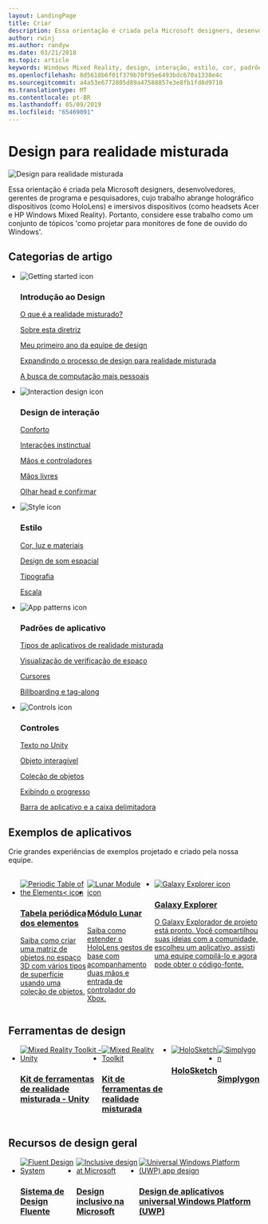 ```yaml
---
layout: LandingPage
title: Criar
description: Essa orientação é criada pela Microsoft designers, desenvolvedores, gerentes de programa e pesquisadores, cujo trabalho abrange holográfico dispositivos (como HoloLens) e imersivos dispositivos (como headsets Acer e HP Windows Mixed Reality). Portanto, considere esse trabalho como um conjunto de tópicos 'como projetar para monitores de fone de ouvido do Windows'.
author: rwinj
ms.author: randyw
ms.date: 03/21/2018
ms.topic: article
keywords: Windows Mixed Reality, design, interação, estilo, cor, padrões de aplicativo, controles, aplicativos de exemplo, o Kit de ferramentas de realidade misturada, MRTK
ms.openlocfilehash: 8d5618b6f01f379b70f95e6493bdc670a1338e4c
ms.sourcegitcommit: a4a53e6772805d89a47588857e3e8fb1fd8d9710
ms.translationtype: MT
ms.contentlocale: pt-BR
ms.lasthandoff: 05/09/2019
ms.locfileid: "65469091"
---
```

# <a name="design-for-mixed-reality"></a>Design para realidade misturada

![Design para realidade misturada](images/Bicycle-Leschi10.gif)

Essa orientação é criada pela Microsoft designers, desenvolvedores, gerentes de programa e pesquisadores, cujo trabalho abrange holográfico dispositivos (como HoloLens) e imersivos dispositivos (como headsets Acer e HP Windows Mixed Reality). Portanto, considere esse trabalho como um conjunto de tópicos 'como projetar para monitores de fone de ouvido do Windows'.

## <a name="article-categories"></a>Categorias de artigo

<ul class="panelContent cardsF">
    <li>
        <div class="cardSize">
            <div class="cardPadding">
                <div class="card">
                    <div class="cardImageOuter">
                        <div class="cardImage">
                            <img src="images/GetStartedIcon.png" alt="Getting started icon">
                        </div>
                    </div>
                    <div class="cardText">
                        <h3>Introdução ao Design</h3>
                        <p>
                            <a href="mixed-reality.md">O que é a realidade misturado?</a>
                        </p>
                        <p>
                            <a href="about-this-design-guidance.md">Sobre esta diretriz</a>
                        </p>
                        <p>
                            <a href="case-study-my-first-year-on-the-hololens-design-team.md">Meu primeiro ano da equipe de design</a>
                        </p>
                        <p>
                            <a href="case-study-expanding-the-design-process-for-mixed-reality.md">Expandindo o processo de design para realidade misturada</a>
                        </p>
                        <p>
                            <a href="case-study-the-pursuit-of-more-personal-computing.md">A busca de computação mais pessoais</a>
                        </p>
                    </div>
                </div>
            </div>
        </div>
    </li>
    <li>
        <div class="cardSize">
            <div class="cardPadding">
                <div class="card">
                    <div class="cardImageOuter">
                        <div class="cardImage">
                            <img src="images/Interaction_Icon_120x130.png" alt="Interaction design icon">
                        </div>
                    </div>
                    <div class="cardText">
                        <h3>Design de interação</h3>
                        <p>
                            <a href="comfort.md">Conforto</a>
                        </p>
            <p>
                            <a href="interaction-fundamentals.md">Interações instinctual</a>
                        </p>
                        <p>
                            <a href="hands-and-tools.md">Mãos e controladores</a>
                        </p>
                        <p>
                            <a href="hands-free.md">Mãos livres</a>
                        </p>
                         <p>
                            <a href="gaze-and-commit.md">Olhar head e confirmar</a>
                        </p>
                    </div>
                </div>
            </div>
        </div>
    </li>
    <li>
        <div class="cardSize">
            <div class="cardPadding">
                <div class="card">
                    <div class="cardImageOuter">
                        <div class="cardImage">
                            <img src="images/Style_Icon_120x130.png" alt="Style icon">
                        </div>
                    </div>
                    <div class="cardText">
                        <h3>Estilo</h3>
                        <p>
                            <a href="color,-light-and-materials.md">Cor, luz e materiais</a>
                        </p>
                         <p>
                            <a href="spatial-sound-design.md">Design de som espacial</a>
                        </p>
                        <p>
                            <a href="typography.md">Tipografia</a>
                        </p>
                        <p>
                            <a href="scale.md">Escala</a>
                        </p>                      
                    </div>
                </div>
            </div>
        </div>
    </li>
    <li>
        <div class="cardSize">
            <div class="cardPadding">
                <div class="card">
                    <div class="cardImageOuter">
                        <div class="cardImage">
                            <img src="images/App_patterns_Icon_120x130.png" alt="App patterns icon">
                        </div>
                    </div>
                    <div class="cardText">
                        <h3>Padrões de aplicativo</h3>
                        <p>
                            <a href="types-of-mixed-reality-apps.md">Tipos de aplicativos de realidade misturada</a>
                        </p>
                        <p>
                            <a href="room-scan-visualization.md">Visualização de verificação de espaço</a>
                        </p>
                        <p>
                            <a href="cursors.md">Cursores</a>
                        </p>
                        <p>
                            <a href="billboarding-and-tag-along.md">Billboarding e tag-along</a>
                        </p>
                    </div>
                </div>
            </div>
        </div>
    </li>
    <li>
        <div class="cardSize">
            <div class="cardPadding">
                <div class="card">
                    <div class="cardImageOuter">
                        <div class="cardImage">
                            <img src="images/Controls_Icon_120x130.png" alt="Controls icon">
                        </div>
                    </div>
                    <div class="cardText">
                        <h3>Controles</h3>
                        <p>
                            <a href="text-in-unity.md">Texto no Unity</a>
                        </p>
                        <p>
                            <a href="interactable-object.md">Objeto interagível</a>
                        </p>
                        <p>
                            <a href="object-collection.md">Coleção de objetos</a>
                        </p>
                        <p>
                            <a href="progress.md">Exibindo o progresso</a>
                        </p>
                        <p>
                            <a href="app-bar-and-bounding-box.md">Barra de aplicativo e a caixa delimitadora</a>
                        </p>
                    </div>
                </div>
            </div>
        </div>
    </li>    
</ul>


## <a name="sample-apps"></a>Exemplos de aplicativos

Crie grandes experiências de exemplos projetado e criado pela nossa equipe.

<br>
<ul id="cardtypes-W" class="cardsW panelContent" style="display: flex; margin-top: 0px;">
    <li>
        <a href="periodic-table-of-the-elements.md" title="Tabela periódica dos elementos" data-linktype="absolute-path">
            <div class="cardSize">
                <div class="cardPadding">
                    <div class="card">
                        <div class="cardImageOuter">
                            <div class="cardImage">
                                <img src="images/periodictableofelementsapp-tile.jpg" alt="Periodic Table of the Elements< icon">
                            </div>
                        </div>
                        <div class="cardText">
                            <h3>Tabela periódica dos elementos</h3>
                            <p>Saiba como criar uma matriz de objetos no espaço 3D com vários tipos de superfície usando uma coleção de objetos.</p>
                        </div>
                    </div>
                </div>
            </div>
        </a>        
    </li>
    <li>
        <a href="lunar-module.md" title="Módulo Lunar" data-linktype="absolute-path">
            <div class="cardSize">
                <div class="cardPadding">
                    <div class="card">
                        <div class="cardImageOuter">
                            <div class="cardImage">
                                <img src="images/lunar-module-tile.png" alt="Lunar Module icon">
                            </div>
                        </div>
                        <div class="cardText">
                            <h3>Módulo Lunar</h3>
                            <p>Saiba como estender o HoloLens gestos de base com acompanhamento duas mãos e entrada de controlador do Xbox.</p>
                        </div>
                    </div>
                </div>
            </div>
        </a>
    </li>
    <li>
        <a href="galaxy-explorer.md" title="Galaxy Explorer" data-linktype="absolute-path">
            <div class="cardSize">
                <div class="cardPadding">
                    <div class="card">
                        <div class="cardImageOuter">
                            <div class="cardImage">
                                <img src="images/galaxyexplorer-tile.jpg" alt="Galaxy Explorer icon">
                            </div>
                        </div>
                        <div class="cardText">
                            <h3>Galaxy Explorer</h3>
                            <p>O Galaxy Explorador de projeto está pronto. Você compartilhou suas ideias com a comunidade, escolheu um aplicativo, assisti uma equipe compilá-lo e agora pode obter o código-fonte.</p>
                        </div>
                    </div>
                </div>
            </div>
        </a>
    </li>
</ul>



## <a name="design-tools"></a>Ferramentas de design


<ul id="cardtypes-D" class="cardsD panelContent" style="display: flex; margin-top: 0px;">
    <li>
    <a href="https://github.com/Microsoft/MixedRealityToolkit-Unity" title="Kit de ferramentas de realidade misturada - Unity" data-linktype="absolute-path">
        <div class="cardSize">
            <div class="cardPadding">
                <div class="card">
                    <div class="cardImageOuter">
                        <div class="cardImage">
                            <img src="images/MRTKandUnity.png" alt="Mixed Reality Toolkit - Unity">
                        </div>
                    </div>                    
            <div class="cardText">
                        <h3>Kit de ferramentas de realidade misturada - Unity</h3>
                        <p> </p>
                    </div>
                </div>
            </div>
        </div>
      </a>  
    </li>
    <li>
    <a href="https://github.com/Microsoft/MixedRealityToolkit" title="Kit de ferramentas de realidade misturada" data-linktype="absolute-path">
        <div class="cardSize">
            <div class="cardPadding">
                <div class="card">
                    <div class="cardImageOuter">
                        <div class="cardImage">
                            <img src="images/MRTK.png" alt="Mixed Reality Toolkit">
                        </div>
                    </div>                    
            <div class="cardText">
                        <h3>Kit de ferramentas de realidade misturada</h3>
                        <p> </p>
                    </div>
                </div>
            </div>
        </div>
      </a>  
    </li>   
        <li>
    <a href="case-study-building-holosketch,-a-spatial-layout-and-ux-sketching-app-for-hololens.md" title="HoloSketch" data-linktype="absolute-path">
        <div class="cardSize">
            <div class="cardPadding">
                <div class="card">
                    <div class="cardImageOuter">
                        <div class="cardImage">
                            <img src="images/HoloSketch.png" alt="HoloSketch">
                        </div>
                    </div>                    
            <div class="cardText">
                        <h3>HoloSketch</h3>
                        <p> </p>
                    </div>
                </div>
            </div>
        </div>
      </a>  
    </li>   
            <li>
    <a href="https://www.simplygon.com" title="Simplygon" data-linktype="absolute-path">
        <div class="cardSize">
            <div class="cardPadding">
                <div class="card">
                    <div class="cardImageOuter">
                        <div class="cardImage">
                            <img src="images/Simplygon.png" alt="Simplygon">
                        </div>
                    </div>                    
            <div class="cardText">
                        <h3>Simplygon</h3>
                        <p> </p>
                    </div>
                </div>
            </div>
        </div>
      </a>  
    </li>
</ul>


## <a name="general-design-resources"></a>Recursos de design geral

<ul id="cardtypes-D" class="cardsD panelContent" style="display: flex; margin-top: 0px;">
    <li>
    <a href="http://fluent.microsoft.com" title="Sistema de Design Fluent" data-linktype="absolute-path">
        <div class="cardSize">
            <div class="cardPadding">
                <div class="card">
                    <div class="cardImageOuter">
                        <div class="cardImage">
                            <img src="images/Fluent.png" alt="Fluent Design System">
                        </div>
                    </div>                    
            <div class="cardText">
                        <h3>Sistema de Design Fluente</h3>
                        <p> </p>
                    </div>
                </div>
            </div>
        </div>
      </a>  
    </li>
    <li>
    <a href="https://www.microsoft.com/design/inclusive" title="Design inclusivo na Microsoft" data-linktype="absolute-path">
        <div class="cardSize">
            <div class="cardPadding">
                <div class="card">
                    <div class="cardImageOuter">
                        <div class="cardImage">
                            <img src="images/Inclusive.png" alt="Inclusive design at Microsoft">
                        </div>
                    </div>                    
            <div class="cardText">
                        <h3>Design inclusivo na Microsoft</h3>
                        <p> </p>
                    </div>
                </div>
            </div>
        </div>
      </a>  
    </li>   
        <li>
    <a href="https://developer.microsoft.com/windows/apps/design" title="Design de aplicativos universal Windows Platform (UWP)" data-linktype="absolute-path">
        <div class="cardSize">
            <div class="cardPadding">
                <div class="card">
                    <div class="cardImageOuter">
                        <div class="cardImage">
                            <img src="images/UWP.png" alt="Universal Windows Platform (UWP) app design">
                        </div>
                    </div>                    
            <div class="cardText">
                        <h3>Design de aplicativos universal Windows Platform (UWP)</h3>
                        <p> </p>
                    </div>
                </div>
            </div>
        </div>
      </a>  
    </li>   
</ul>
